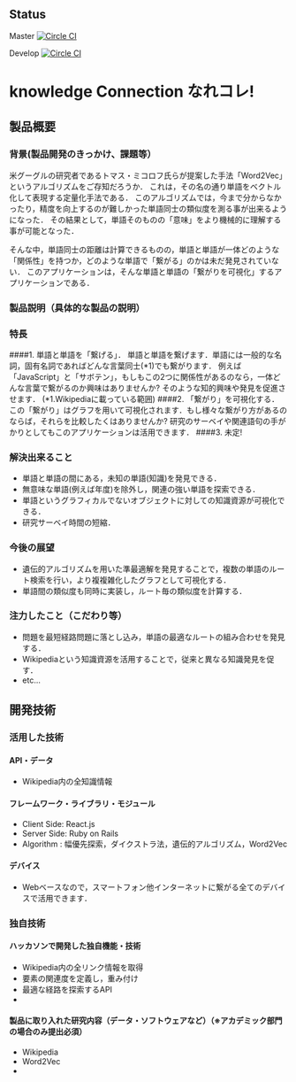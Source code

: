 ## Status
Master [![Circle CI](https://circleci.com/gh/jphacks/TK_07/tree/master.svg?style=svg)](https://circleci.com/gh/jphacks/TK_07/tree/master)

Develop [![Circle CI](https://circleci.com/gh/jphacks/TK_07/tree/develop.svg?style=svg)](https://circleci.com/gh/jphacks/TK_07/tree/develop)

# knowledge Connection なれコレ!
## 製品概要
### 背景(製品開発のきっかけ、課題等）
米グーグルの研究者であるトマス・ミコロフ氏らが提案した手法「Word2Vec」というアルゴリズムをご存知だろうか．
これは，その名の通り単語をベクトル化して表現する定量化手法である．
このアルゴリズムでは，今まで分からなかったり，精度を向上するのが難しかった単語同士の類似度を測る事が出来るようになった．
その結果として，単語そのものの「意味」をより機械的に理解する事が可能となった．

そんな中，単語同士の距離は計算できるものの，単語と単語が一体どのような「関係性」を持つか，どのような単語で「繋がる」のかは未だ発見されていない．
このアプリケーションは，そんな単語と単語の「繋がりを可視化」するアプリケーションである．

### 製品説明（具体的な製品の説明）
### 特長
####1. 単語と単語を「繋げる」．
単語と単語を繋げます．単語には一般的な名詞，固有名詞であればどんな言葉同士(*1)でも繋がります．
例えば「JavaScript」と「サボテン」，もしもこの2つに関係性があるのなら，一体どんな言葉で繋がるのか興味はありませんか?
そのような知的興味や発見を促進させます．
(*1.Wikipediaに載っている範囲)
####2. 「繋がり」を可視化する．
この「繋がり」はグラフを用いて可視化されます．もし様々な繋がり方があるのならば，それらを比較したくはありませんか?
研究のサーベイや関連語句の手がかりとしてもこのアプリケーションは活用できます．
####3. 未定!

### 解決出来ること
* 単語と単語の間にある，未知の単語(知識)を発見できる．
* 無意味な単語(例えば年度)を除外し，関連の強い単語を探索できる．
* 単語というグラフィカルでないオブジェクトに対しての知識資源が可視化できる．
* 研究サーベイ時間の短縮．

### 今後の展望
* 遺伝的アルゴリズムを用いた準最適解を発見することで，複数の単語のルート検索を行い，より複複雑化したグラフとして可視化する．
* 単語間の類似度も同時に実装し，ルート毎の類似度を計算する．

### 注力したこと（こだわり等）
* 問題を最短経路問題に落とし込み，単語の最適なルートの組み合わせを発見する．
* Wikipediaという知識資源を活用することで，従来と異なる知識発見を促す．
* etc...

## 開発技術
### 活用した技術
#### API・データ
* Wikipedia内の全知識情報

#### フレームワーク・ライブラリ・モジュール
* Client Side: React.js
* Server Side: Ruby on Rails
* Algorithm : 幅優先探索，ダイクストラ法，遺伝的アルゴリズム，Word2Vec

#### デバイス
* Webベースなので，スマートフォン他インターネットに繋がる全てのデバイスで活用できます．

### 独自技術
#### ハッカソンで開発した独自機能・技術
* Wikipedia内の全リンク情報を取得
* 要素の関連度を定義し，重み付け
* 最適な経路を探索するAPI
* 

#### 製品に取り入れた研究内容（データ・ソフトウェアなど）（※アカデミック部門の場合のみ提出必須）
* Wikipedia
* Word2Vec
*
